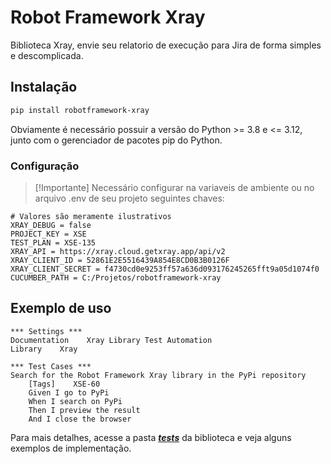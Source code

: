 # Robot Framework Xray

Biblioteca Xray, envie seu relatorio de execução para Jira de forma simples e descomplicada.

## Instalação

```bash
pip install robotframework-xray
```

Obviamente é necessário possuir a versão do Python >= 3.8 e <= 3.12, junto com o gerenciador de pacotes pip do Python.

### Configuração

> [!Importante]
> Necessário configurar na variaveis de ambiente ou no arquivo .env de seu projeto seguintes chaves:

```
# Valores são meramente ilustrativos
XRAY_DEBUG = false
PROJECT_KEY = XSE
TEST_PLAN = XSE-135
XRAY_API = https://xray.cloud.getxray.app/api/v2
XRAY_CLIENT_ID = 52861E2E5516439A854E8CD0B3B0126F
XRAY_CLIENT_SECRET = f4730cd0e9253ff57a636d093176245265fft9a05d1074f0
CUCUMBER_PATH = C:/Projetos/robotframework-xray
```

## Exemplo de uso

```robotframework
*** Settings ***
Documentation    Xray Library Test Automation
Library    Xray

*** Test Cases ***
Search for the Robot Framework Xray library in the PyPi repository
    [Tags]    XSE-60
    Given I go to PyPi
    When I search on PyPi
    Then I preview the result
    And I close the browser
```

Para mais detalhes, acesse a pasta [**_tests_**](https://github.com/kriffx/robotframework-xray/tree/main/tests) da biblioteca e veja alguns exemplos de implementação.
